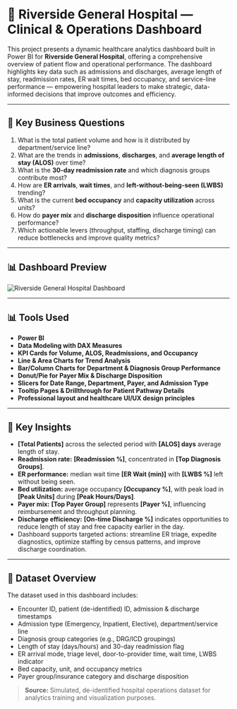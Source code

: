 # 🏥 Riverside General Hospital — Clinical & Operations Dashboard

This project presents a dynamic healthcare analytics dashboard built in Power BI for **Riverside General Hospital**, offering a comprehensive overview of patient flow and operational performance. The dashboard highlights key data such as admissions and discharges, average length of stay, readmission rates, ER wait times, bed occupancy, and service-line performance — empowering hospital leaders to make strategic, data-informed decisions that improve outcomes and efficiency.

---

## 🧠 Key Business Questions

1. What is the total patient volume and how is it distributed by department/service line?  
2. What are the trends in **admissions**, **discharges**, and **average length of stay (ALOS)** over time?  
3. What is the **30-day readmission rate** and which diagnosis groups contribute most?  
4. How are **ER arrivals**, **wait times**, and **left-without-being-seen (LWBS)** trending?  
5. What is the current **bed occupancy** and **capacity utilization** across units?  
6. How do **payer mix** and **discharge disposition** influence operational performance?  
7. Which actionable levers (throughput, staffing, discharge timing) can reduce bottlenecks and improve quality metrics?

---

## 📊 Dashboard Preview

![Riverside General Hospital Dashboard](Riverside%20Hospital.png)

---

## 📊 Tools Used

- **Power BI**  
- **Data Modeling with DAX Measures**  
- **KPI Cards for Volume, ALOS, Readmissions, and Occupancy**  
- **Line & Area Charts for Trend Analysis**  
- **Bar/Column Charts for Department & Diagnosis Group Performance**  
- **Donut/Pie for Payer Mix & Discharge Disposition**  
- **Slicers for Date Range, Department, Payer, and Admission Type**  
- **Tooltip Pages & Drillthrough for Patient Pathway Details**  
- **Professional layout and healthcare UI/UX design principles**

---

## 📌 Key Insights

- **[Total Patients]** across the selected period with **[ALOS] days** average length of stay.  
- **Readmission rate:** **[Readmission %]**, concentrated in **[Top Diagnosis Groups]**.  
- **ER performance:** median wait time **[ER Wait (min)]** with **[LWBS %]** left without being seen.  
- **Bed utilization:** average occupancy **[Occupancy %]**, with peak load in **[Peak Units]** during **[Peak Hours/Days]**.  
- **Payer mix:** **[Top Payer Group]** represents **[Payer %]**, influencing reimbursement and throughput planning.  
- **Discharge efficiency:** **[On-time Discharge %]** indicates opportunities to reduce length of stay and free capacity earlier in the day.  
- Dashboard supports targeted actions: streamline ER triage, expedite diagnostics, optimize staffing by census patterns, and improve discharge coordination.

---

## 📂 Dataset Overview

The dataset used in this dashboard includes:

- Encounter ID, patient (de-identified) ID, admission & discharge timestamps  
- Admission type (Emergency, Inpatient, Elective), department/service line  
- Diagnosis group categories (e.g., DRG/ICD groupings)  
- Length of stay (days/hours) and 30-day readmission flag  
- ER arrival mode, triage level, door-to-provider time, wait time, LWBS indicator  
- Bed capacity, unit, and occupancy metrics  
- Payer group/insurance category and discharge disposition

> **Source:** Simulated, de-identified hospital operations dataset for analytics training and visualization purposes.
